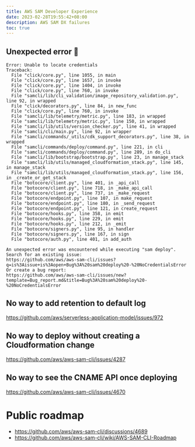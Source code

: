 ```yaml
---
title: AWS SAM Developer Experience
date: 2023-02-28T19:55:42+08:00
description: AWS SAM DX failures
toc: true
---
```


## Unexpected error 🤮

    Error: Unable to locate credentials
    Traceback:
      File "click/core.py", line 1055, in main
      File "click/core.py", line 1657, in invoke
      File "click/core.py", line 1404, in invoke
      File "click/core.py", line 760, in invoke
      File "samcli/lib/cli_validation/image_repository_validation.py", line 92, in wrapped
      File "click/decorators.py", line 84, in new_func
      File "click/core.py", line 760, in invoke
      File "samcli/lib/telemetry/metric.py", line 183, in wrapped
      File "samcli/lib/telemetry/metric.py", line 150, in wrapped
      File "samcli/lib/utils/version_checker.py", line 41, in wrapped
      File "samcli/cli/main.py", line 92, in wrapper
      File "samcli/commands/_utils/cdk_support_decorators.py", line 38, in wrapped
      File "samcli/commands/deploy/command.py", line 221, in cli
      File "samcli/commands/deploy/command.py", line 289, in do_cli
      File "samcli/lib/bootstrap/bootstrap.py", line 23, in manage_stack
      File "samcli/lib/utils/managed_cloudformation_stack.py", line 145, in manage_stack
      File "samcli/lib/utils/managed_cloudformation_stack.py", line 156, in _create_or_get_stack
      File "botocore/client.py", line 401, in _api_call
      File "botocore/client.py", line 718, in _make_api_call
      File "botocore/client.py", line 737, in _make_request
      File "botocore/endpoint.py", line 107, in make_request
      File "botocore/endpoint.py", line 180, in _send_request
      File "botocore/endpoint.py", line 121, in create_request
      File "botocore/hooks.py", line 358, in emit
      File "botocore/hooks.py", line 229, in emit
      File "botocore/hooks.py", line 212, in _emit
      File "botocore/signers.py", line 95, in handler
      File "botocore/signers.py", line 167, in sign
      File "botocore/auth.py", line 401, in add_auth

    An unexpected error was encountered while executing "sam deploy".
    Search for an existing issue:
    https://github.com/aws/aws-sam-cli/issues?q=is%3Aissue+is%3Aopen+Bug%3A%20sam%20deploy%20-%20NoCredentialsError
    Or create a bug report:
    https://github.com/aws/aws-sam-cli/issues/new?template=Bug_report.md&title=Bug%3A%20sam%20deploy%20-%20NoCredentialsError

## No way to add retention to default log

https://github.com/aws/serverless-application-model/issues/972

## No way to deploy without creating a Cloudformation change

https://github.com/aws/aws-sam-cli/issues/4287

## No way to see the CNAME API once deploying

https://github.com/aws/aws-sam-cli/issues/4670

# Public roadmap

- https://github.com/aws/aws-sam-cli/discussions/4689
- https://github.com/aws/aws-sam-cli/wiki/AWS-SAM-CLI-Roadmap
